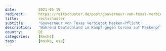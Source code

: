 ```yaml
---
date:          2021-05-19
redirect:      https://reitschuster.de/post/gouverneur-von-texas-verbietet-masken-pflicht/
title:         reitschuster
subtitle:      'Gouverneur von Texas verbietet Masken-Pflicht'
description:   'Während Deutschland im Kampf gegen Corona auf Maskenpflicht, Verbote, Schließungen und Sonderrechte für Geimpfte setzt, gehen viele US-Bundesstaaten den umgekehrten Weg: Texas etwa verbietet jetzt die Maskenpflicht. Auch Privilegien für Geimpfte sind dort verboten. Freiheit und Verantwortung des Einzelnen habe Vorrang, so der Gouverneur.'
country:       DE
categories:    [Recht]
tags:          [maske, usa]
---
```


